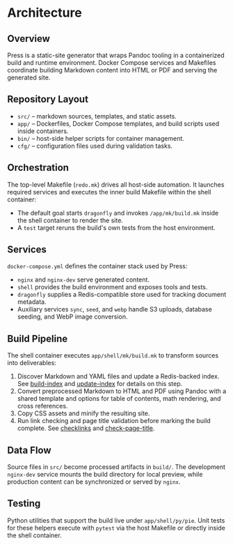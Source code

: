 # Architecture

## Overview
Press is a static-site generator that wraps Pandoc tooling in a containerized build and runtime environment. Docker Compose services and Makefiles coordinate building Markdown content into HTML or PDF and serving the generated site.

## Repository Layout
- `src/` – markdown sources, templates, and static assets.
- `app/` – Dockerfiles, Docker Compose templates, and build scripts used inside containers.
- `bin/` – host-side helper scripts for container management.
- `cfg/` – configuration files used during validation tasks.

## Orchestration
The top-level Makefile (`redo.mk`) drives all host-side automation. It launches required services and executes the inner build Makefile within the shell container:

- The default goal starts `dragonfly` and invokes `/app/mk/build.mk` inside the shell container to render the site.
- A `test` target reruns the build's own tests from the host environment.

## Services
`docker-compose.yml` defines the container stack used by Press:

- `nginx` and `nginx-dev` serve generated content.
- `shell` provides the build environment and exposes tools and tests.
- `dragonfly` supplies a Redis-compatible store used for tracking document metadata.
- Auxiliary services `sync`, `seed`, and `webp` handle S3 uploads, database seeding, and WebP image conversion.

## Build Pipeline
The shell container executes `app/shell/mk/build.mk` to transform sources into deliverables:

1. Discover Markdown and YAML files and update a Redis-backed index. See [build-index](build-index.md) and [update-index](update-index.md) for details on this step.
2. Convert preprocessed Markdown to HTML and PDF using Pandoc with a shared template and options for table of contents, math rendering, and cross references.
3. Copy CSS assets and minify the resulting site.
4. Run link checking and page title validation before marking the build complete. See [checklinks](checklinks.md) and [check-page-title](check-page-title.md).

## Data Flow
Source files in `src/` become processed artifacts in `build/`. The development `nginx-dev` service mounts the build directory for local preview, while production content can be synchronized or served by `nginx`.

## Testing
Python utilities that support the build live under `app/shell/py/pie`. Unit tests for these helpers execute with `pytest` via the host Makefile or directly inside the shell container.

